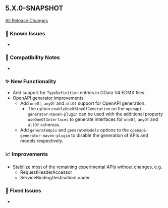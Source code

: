 ## 5.X.0-SNAPSHOT

[All Release Changes](https://github.com/SAP/cloud-sdk-java/releases)

### 🚧 Known Issues

- 

### 🔧 Compatibility Notes

- 

### ✨ New Functionality

- Add support for `TypeDefinition` entries in OData V4 EDMX files.
- OpenAPI generator improvements:
  - Add `oneOf`, `anyOf` and `allOf` support for OpenAPI generation.
    - The option `enableOneOfAnyOfGeneration` on the `openapi-generator-maven-plugin` can be used with
      the additional property `useOneOfInterfaces` to generate interfaces for `oneOf`, `anyOf` and `allOf` schemas. 
  - Add `generateApis` and `generateModels` options to the `openapi-generator-maven-plugin` to disable
   the generation of APIs and models respectively.

### 📈 Improvements

- Stabilize most of the remaining experimental APIs without changes, e.g.
  - RequestHeaderAccessor
  - ServiceBindingDestinationLoader

### 🐛 Fixed Issues

- 
